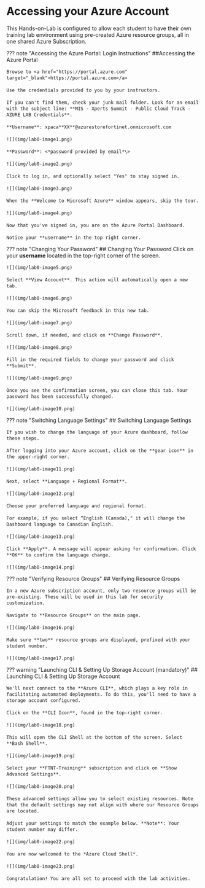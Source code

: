 # Accessing your Azure Account

This Hands-on-Lab is configured to allow each student to have their own training lab environment using pre-created Azure resource groups, all in one shared Azure Subscription.

??? note "Accessing the Azure Portal: Login Instructions"
    ##Accessing the Azure Portal

    Browse to <a href="https://portal.azure.com" target="_blank">https://portal.azure.com</a>

    Use the credentials provided to you by your instructors.
    
    If you can't find them, check your junk mail folder. Look for an email with the subject line: **MIS - Xperts Summit - Public Cloud Track - AZURE LAB Credentials**.

    **Username**: xpaca**XX**@azurestorefortinet.onmicrosoft.com

    ![](img/lab0-image1.png)

    **Password**: <*password provided by email*\>

    ![](img/lab0-image2.png)

    Click to log in, and optionally select "Yes" to stay signed in.

    ![](img/lab0-image3.png)

    When the **Welcome to Microsoft Azure** window appears, skip the tour.

    ![](img/lab0-image4.png)

    Now that you've signed in, you are on the Azure Portal Dashboard.
    
    Notice your **username** in the top right corner.

??? note "Changing Your Password"
    ## Changing Your Password
    Click on your **username** located in the top-right corner of the screen.

    ![](img/lab0-image5.png)

    Select **View Account**. This action will automatically open a new tab.

    ![](img/lab0-image6.png)

    You can skip the Microsoft feedback in this new tab.

    ![](img/lab0-image7.png)

    Scroll down, if needed, and click on **Change Password**.

    ![](img/lab0-image8.png)

    Fill in the required fields to change your password and click **Submit**.

    ![](img/lab0-image9.png)

    Once you see the confirmation screen, you can close this tab. Your password has been successfully changed.

    ![](img/lab0-image10.png)

??? note "Switching Language Settings"
    ## Switching Language Settings

    If you wish to change the language of your Azure dashboard, follow these steps.

    After logging into your Azure account, click on the **gear icon** in the upper-right corner.

    ![](img/lab0-image11.png)

    Next, select **Language + Regional Format**.

    ![](img/lab0-image12.png)

    Choose your preferred language and regional format.

    For example, if you select “English (Canada)," it will change the Dashboard language to Canadian English.

    ![](img/lab0-image13.png)

    Click **Apply**. A message will appear asking for confirmation. Click **OK** to confirm the language change.

    ![](img/lab0-image14.png)

??? note "Verifying Resource Groups"
    ## Verifying Resource Groups

    In a new Azure subscription account, only two resource groups will be pre-existing. These will be used in this lab for security customization.

    Navigate to **Resource Groups** on the main page.

    ![](img/lab0-image16.png)

    Make sure **two** resource groups are displayed, prefixed with your student number.

    ![](img/lab0-image17.png)

??? warning "Launching CLI & Setting Up Storage Account (mandatory)"
    ## Launching CLI & Setting Up Storage Account
    
    We'll next connect to the **Azure CLI**, which plays a key role in facilitating automated deployments. To do this, you'll need to have a storage account configured.

    Click on the **CLI Icon**, found in the top-right corner.

    ![](img/lab0-image18.png)

    This will open the CLI Shell at the bottom of the screen. Select **Bash Shell**.

    ![](img/lab0-image19.png)

    Select your **FTNT-Training** subscription and click on **Show Advanced Settings**.

    ![](img/lab0-image20.png)

    These advanced settings allow you to select existing resources. Note that the default settings may not align with where our Resource Groups are located.

    Adjust your settings to match the example below. **Note**: Your student number may differ.

    ![](img/lab0-image22.png)

    You are now welcomed to the *Azure Cloud Shell*.

    ![](img/lab0-image23.png)

    Congratulation! You are all set to proceed with the lab activities.
